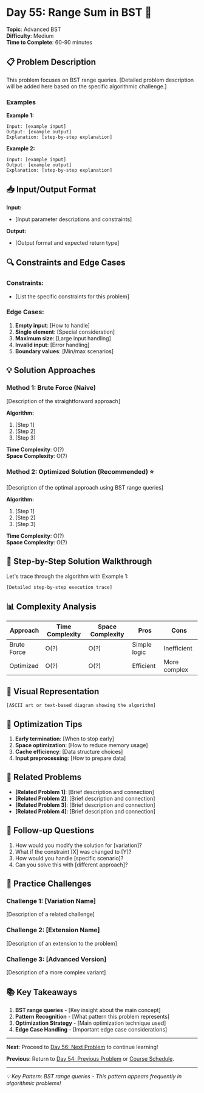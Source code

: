 # Day 55: Range Sum in BST 🎯

**Topic**: Advanced BST  
**Difficulty**: Medium  
**Time to Complete**: 60-90 minutes

## 📋 Problem Description

This problem focuses on BST range queries. [Detailed problem description will be added here based on the specific algorithmic challenge.]

### Examples

**Example 1:**
```
Input: [example input]
Output: [example output]
Explanation: [step-by-step explanation]
```

**Example 2:**
```
Input: [example input]  
Output: [example output]
Explanation: [step-by-step explanation]
```

## 📥 Input/Output Format

**Input:**
- [Input parameter descriptions and constraints]

**Output:**
- [Output format and expected return type]

## 🔍 Constraints and Edge Cases

### Constraints:
- [List the specific constraints for this problem]

### Edge Cases:
1. **Empty input**: [How to handle]
2. **Single element**: [Special consideration]  
3. **Maximum size**: [Large input handling]
4. **Invalid input**: [Error handling]
5. **Boundary values**: [Min/max scenarios]

## 💡 Solution Approaches

### Method 1: Brute Force (Naive)
[Description of the straightforward approach]

**Algorithm:**
1. [Step 1]
2. [Step 2]  
3. [Step 3]

**Time Complexity**: O(?)  
**Space Complexity**: O(?)

### Method 2: Optimized Solution (Recommended) ⭐
[Description of the optimal approach using BST range queries]

**Algorithm:**
1. [Step 1]
2. [Step 2]
3. [Step 3]

**Time Complexity**: O(?)  
**Space Complexity**: O(?)

## 🔧 Step-by-Step Solution Walkthrough

Let's trace through the algorithm with Example 1:

```
[Detailed step-by-step execution trace]
```

## 📊 Complexity Analysis

| Approach | Time Complexity | Space Complexity | Pros | Cons |
|----------|----------------|------------------|------|------|
| Brute Force | O(?) | O(?) | Simple logic | Inefficient |
| Optimized | O(?) | O(?) | Efficient | More complex |

## 🎨 Visual Representation

```
[ASCII art or text-based diagram showing the algorithm]
```

## 🚀 Optimization Tips

1. **Early termination**: [When to stop early]
2. **Space optimization**: [How to reduce memory usage]
3. **Cache efficiency**: [Data structure choices]
4. **Input preprocessing**: [How to prepare data]

## 🔗 Related Problems

- **[Related Problem 1]**: [Brief description and connection]
- **[Related Problem 2]**: [Brief description and connection]  
- **[Related Problem 3]**: [Brief description and connection]
- **[Related Problem 4]**: [Brief description and connection]

## 💭 Follow-up Questions

1. How would you modify the solution for [variation]?
2. What if the constraint [X] was changed to [Y]?
3. How would you handle [specific scenario]?
4. Can you solve this with [different approach]?

## 🎯 Practice Challenges

### Challenge 1: [Variation Name]
[Description of a related challenge]

### Challenge 2: [Extension Name]  
[Description of an extension to the problem]

### Challenge 3: [Advanced Version]
[Description of a more complex variant]

## 📚 Key Takeaways

1. **BST range queries** - [Key insight about the main concept]
2. **Pattern Recognition** - [What pattern this problem represents]
3. **Optimization Strategy** - [Main optimization technique used]
4. **Edge Case Handling** - [Important edge case considerations]

---

**Next**: Proceed to [Day 56: Next Problem](../day_56/) to continue learning!

**Previous**: Return to [Day 54: Previous Problem](../day_54/) or [Course Schedule](../course_schedule.md).

---
*💡 Key Pattern: BST range queries - This pattern appears frequently in algorithmic problems!*